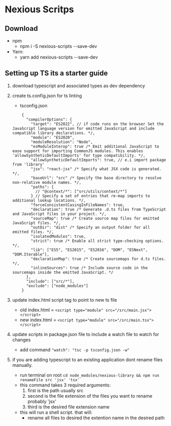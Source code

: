 # Nexious Scritps

## Download

- npm
  - npm i -S nexious-scripts --save-dev
- Yarn:
  - yarn add nexious-scripts --save-dev

## Setting up TS its a starter guide

1. download typescript and associated types as dev dependency
2. create ts.config.json for ts linting

   - tsconfig.json

   ```text
       {
         "compilerOptions": {
           "target": "ES2022", // if code runs on the browser Set the JavaScript language version for emitted JavaScript and include compatible library declarations. */,
           "module": "ES2020",
           "moduleResolution": "Node",
           "esModuleInterop": true /* Emit additional JavaScript to ease support for importing CommonJS modules. This enables 'allowSyntheticDefaultImports' for type compatibility. */,
           "allowSyntheticDefaultImports": true, // e.i import package from 'library'
           "jsx": "react-jsx" /* Specify what JSX code is generated. */,
           "baseUrl": "src" /* Specify the base directory to resolve non-relative module names. */,
           "paths": {
             // "@context/*": ["src/utils/context/*"]
           } // Specify a set of entries that re-map imports to additional lookup locations. */,
           "forceConsistentCasingInFileNames": true,
           "declaration": true /* Generate .d.ts files from TypeScript and JavaScript files in your project. */,
           "sourceMap": true /* Create source map files for emitted JavaScript files. */,
           "outDir": "dist" /* Specify an output folder for all emitted files. */,
           "isolatedModules": true,
           "strict": true /* Enable all strict type-checking options. */,
           "lib": ["ES5", "ES2015", "ES2016", "DOM", "ESNext", "DOM.Iterable"],
           "declarationMap": true /* Create sourcemaps for d.ts files. */,
           "inlineSources": true /* Include source code in the sourcemaps inside the emitted JavaScript. */
         },
         "include": ["src/*"],
         "exclude": ["node_modules"]
       }

   ```

3. update index.html script tag to point to new ts file
   - old index.html = `<script type="module" src="/src/main.jsx"></script>`
   - new index.html = `<script type="module" src="/src/main.tsx"></script>`
4. update scripts in package.json file to include a watch file to watch for changes
   - add command `"watch": "tsc -p tsconfig.json -w"`
5. if you are adding typescript to an existing application dont rename files manually.
   - run terminal on root `cd node_modules/nexious-library && npm run renameFile src 'jsx' 'tsx'`
   - this command takes 3 required arguments:
     1. first is the path usually src
     2. second is the file extension of the files you want to rename probably 'jsx'
     3. third is the desired file extension name
   - this will run a shell script. that will:
     - rename all files to desired the extention name in the desired path
